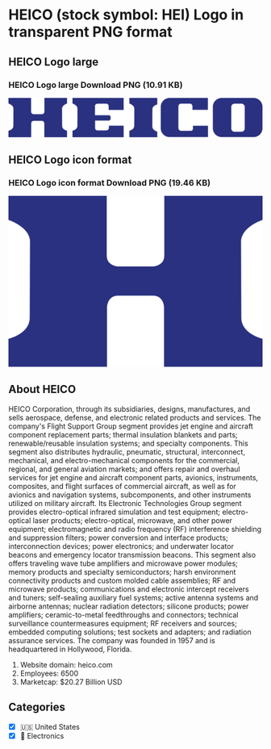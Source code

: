 # HEICO (stock symbol: HEI) Logo in transparent PNG format

## HEICO Logo large

### HEICO Logo large Download PNG (10.91 KB)

![HEICO Logo large Download PNG (10.91 KB)](/img/orig/HEI_BIG-02e995ec.png)

## HEICO Logo icon format

### HEICO Logo icon format Download PNG (19.46 KB)

![HEICO Logo icon format Download PNG (19.46 KB)](/img/orig/HEI-a07ea69f.png)

## About HEICO

HEICO Corporation, through its subsidiaries, designs, manufactures, and sells aerospace, defense, and electronic related products and services. The company's Flight Support Group segment provides jet engine and aircraft component replacement parts; thermal insulation blankets and parts; renewable/reusable insulation systems; and specialty components. This segment also distributes hydraulic, pneumatic, structural, interconnect, mechanical, and electro-mechanical components for the commercial, regional, and general aviation markets; and offers repair and overhaul services for jet engine and aircraft component parts, avionics, instruments, composites, and flight surfaces of commercial aircraft, as well as for avionics and navigation systems, subcomponents, and other instruments utilized on military aircraft. Its Electronic Technologies Group segment provides electro-optical infrared simulation and test equipment; electro-optical laser products; electro-optical, microwave, and other power equipment; electromagnetic and radio frequency (RF) interference shielding and suppression filters; power conversion and interface products; interconnection devices; power electronics; and underwater locator beacons and emergency locator transmission beacons. This segment also offers traveling wave tube amplifiers and microwave power modules; memory products and specialty semiconductors; harsh environment connectivity products and custom molded cable assemblies; RF and microwave products; communications and electronic intercept receivers and tuners; self-sealing auxiliary fuel systems; active antenna systems and airborne antennas; nuclear radiation detectors; silicone products; power amplifiers; ceramic-to-metal feedthroughs and connectors; technical surveillance countermeasures equipment; RF receivers and sources; embedded computing solutions; test sockets and adapters; and radiation assurance services. The company was founded in 1957 and is headquartered in Hollywood, Florida.

1. Website domain: heico.com
2. Employees: 6500
3. Marketcap: $20.27 Billion USD


## Categories
- [x] 🇺🇸 United States
- [x] 🔌 Electronics
